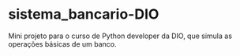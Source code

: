 # sistema_bancario-DIO
Mini projeto para o curso de Python developer da DIO, que simula as operações básicas de um banco.
